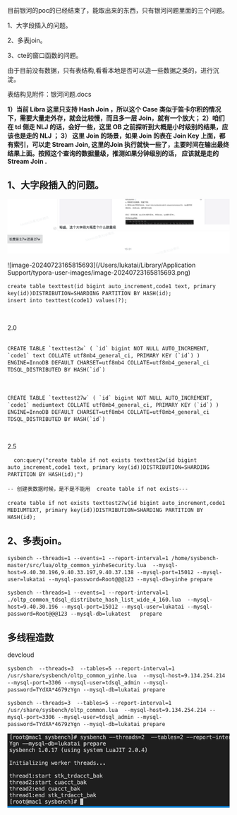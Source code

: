 



目前银河的poc的已经结束了，能取出来的东西，只有银河问题里面的三个问题。

1、大字段插入的问题。

2、多表join。

3、cte的窗口函数的问题。 



由于目前没有数据，只有表结构,看看本地是否可以造一些数据之类的，进行沉淀。

表结构见附件：银河问题.docs



**1）当前 Libra 这里只支持 Hash Join ，所以这个 Case 类似于笛卡尔积的情况下，需要大量走外存，就会比较慢，而且多一层 Join，就有一个放大； 2）咱们在 td 侧走 NLJ 的话，会好一些，这里 OB 之前探听到大概是小时级别的结果，应该也是走的 NLJ ； 3） 这里 Join 的场景，如果 Join 的表在 Join Key 上面，都有索引，可以走 Stream Join, 这里的Join 执行就快一些了，主要时间在输出最终结果上面。按照这个查询的数据量级，推测如果分钟级别的话， 应该就是走的 Stream Join .**







## 1、大字段插入的问题。

![](造数据.assets/image-20240723165747794.png)

![image-20240723165815693](/Users/lukatai/Library/Application Support/typora-user-images/image-20240723165815693.png)





```
create table texttest(id bigint auto_increment,code1 text, primary key(id))DISTRIBUTION=SHARDING PARTITION BY HASH(id);
insert into texttest(code1) values(?);



```

2.0 

```

CREATE TABLE `texttest2w` ( `id` bigint NOT NULL AUTO_INCREMENT, `code1` text COLLATE utf8mb4_general_ci, PRIMARY KEY (`id`) ) ENGINE=InnoDB DEFAULT CHARSET=utf8mb4 COLLATE=utf8mb4_general_ci TDSQL_DISTRIBUTED BY HASH(`id`)



CREATE TABLE `texttest27w` ( `id` bigint NOT NULL AUTO_INCREMENT, `code1` mediumtext COLLATE utf8mb4_general_ci, PRIMARY KEY (`id`) ) ENGINE=InnoDB DEFAULT CHARSET=utf8mb4 COLLATE=utf8mb4_general_ci TDSQL_DISTRIBUTED BY HASH(`id`)



```







2.5

```
  con:query("create table if not exists texttest2w(id bigint auto_increment,code1 text, primary key(id))DISTRIBUTION=SHARDING PARTITION BY HASH(id);")

-- 创建表数据时候，是不是不能用  create table if not exists---

create table if not exists texttest27w(id bigint auto_increment,code1 MEDIUMTEXT, primary key(id))DISTRIBUTION=SHARDING PARTITION BY HASH(id);

```









## 2、多表join。









```
sysbench --threads=1 --events=1 --report-interval=1 /home/sysbench-master/src/lua/oltp_common_yinheSecurity.lua  --mysql-host=9.40.30.196,9.40.33.197,9.40.37.138 --mysql-port=15012 --mysql-user=lukatai --mysql-password=Root@@@123 --mysql-db=yinhe prepare
```



```
sysbench --threads=1 --events=1 --report-interval=1 ./oltp_common_tdsql_distribute_hash_list_wide_4_160.lua  --mysql-host=9.40.30.196 --mysql-port=15012 --mysql-user=lukatai --mysql-password=Root@@@123 --mysql-db=lukatest   prepare
```





## 多线程造数



devcloud

```
sysbench  --threads=3  --tables=5 --report-interval=1 /usr/share/sysbench/oltp_common_yinhe.lua  --mysql-host=9.134.254.214 --mysql-port=3306 --mysql-user=tdsql_admin --mysql-password=TYdXA*4679zYgn --mysql-db=lukatai prepare
```

```
sysbench --threads=3  --tables=5 --report-interval=1 /usr/share/sysbench/oltp_common.lua  --mysql-host=9.134.254.214 --mysql-port=3306 --mysql-user=tdsql_admin --mysql-password=TYdXA*4679zYgn --mysql-db=lukatai prepare
```



![image-20240807154530084](造数据.assets/image-20240807154530084.png)


